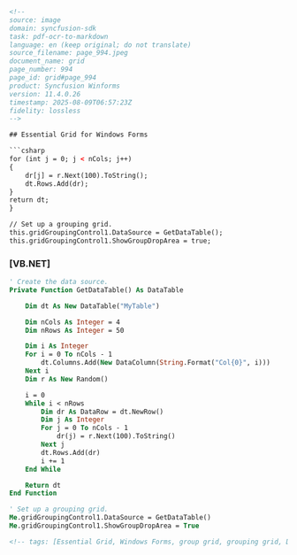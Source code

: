 ```html
<!-- 
source: image
domain: syncfusion-sdk
task: pdf-ocr-to-markdown
language: en (keep original; do not translate)
source_filename: page_994.jpeg
document_name: grid
page_number: 994
page_id: grid#page_994
product: Syncfusion Winforms
version: 11.4.0.26
timestamp: 2025-08-09T06:57:23Z
fidelity: lossless
-->

## Essential Grid for Windows Forms

```csharp
for (int j = 0; j < nCols; j++)
{
    dr[j] = r.Next(100).ToString();
    dt.Rows.Add(dr);
}
return dt;
}

// Set up a grouping grid.
this.gridGroupingControl1.DataSource = GetDataTable();
this.gridGroupingControl1.ShowGroupDropArea = true;
```

### [VB.NET]

```vb
' Create the data source.
Private Function GetDataTable() As DataTable

    Dim dt As New DataTable("MyTable")

    Dim nCols As Integer = 4
    Dim nRows As Integer = 50

    Dim i As Integer
    For i = 0 To nCols - 1
        dt.Columns.Add(New DataColumn(String.Format("Col{0}", i)))
    Next i
    Dim r As New Random()

    i = 0
    While i < nRows
        Dim dr As DataRow = dt.NewRow()
        Dim j As Integer
        For j = 0 To nCols - 1
            dr(j) = r.Next(100).ToString()
        Next j
        dt.Rows.Add(dr)
        i += 1
    End While

    Return dt
End Function

' Set up a grouping grid.
Me.gridGroupingControl1.DataSource = GetDataTable()
Me.gridGroupingControl1.ShowGroupDropArea = True
```
```html
<!-- tags: [Essential Grid, Windows Forms, group grid, grouping grid, DataSource, gridGroupingControl, ShowGroupDropArea] keywords: [syncfusion, windows forms, grid, grouping, grid control] -->
```